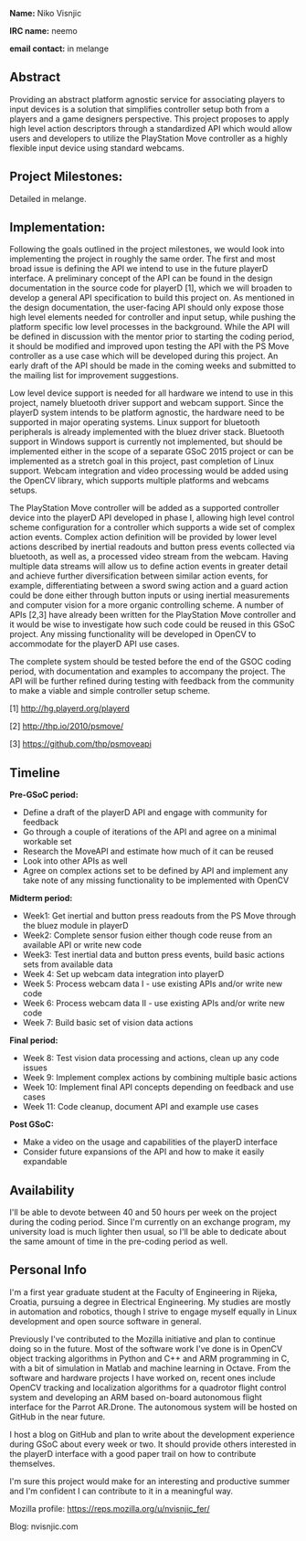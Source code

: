 __Name:__ Niko Visnjic

__IRC name:__ neemo

__email contact:__ in melange


## Abstract ##
Providing an abstract platform agnostic service for associating players to input devices is a solution that simplifies controller setup both from a players and a game designers perspective. This project proposes to apply high level action descriptors through a standardized API which would allow users and developers to utilize the PlayStation Move controller as a highly flexible input device using standard webcams.

## Project Milestones: ##

Detailed in melange.


## Implementation: ##

Following the goals outlined in the project milestones, we would look into
implementing the project in roughly the same order. The first and most broad
issue is defining the API we intend to use in the future playerD interface.
A preliminary concept of the API can be found in the design documentation in the source code for playerD [1], which we will broaden to develop a general API specification to build this project on. 
As mentioned in the design documentation, the user-facing API should only expose those high level elements needed for controller and input setup, while pushing the platform specific low level processes in the background. 
While the API will be defined in discussion with the mentor prior to starting
the coding period, it should be modified and improved upon testing the API with
the PS Move controller as a use case which will be developed during this
project. An early draft of the API should be made in the coming weeks and
submitted to the mailing list for improvement suggestions.

Low level device support is needed for all hardware we intend to use in
this project, namely bluetooth driver support and webcam support. Since the
playerD system intends to be platform agnostic, the hardware need to be
supported in major operating systems. Linux support for bluetooth peripherals
is already implemented with the bluez driver stack. Bluetooth support in
Windows support is currently not implemented, but should be implemented either in the scope of a separate GSoC 2015 project or can be implemented as a stretch goal in this project, past completion of Linux support.
Webcam integration and video processing would be added using the OpenCV
library, which supports multiple platforms and webcams setups. 

The PlayStation Move controller will be added as a supported controller device
into the playerD API developed in phase I, allowing high level control scheme
configuration for a controller which supports a wide set of complex action
events.
Complex action definition will be provided by lower level actions described by inertial readouts and button press events collected via bluetooth, as well as, a processed video stream from the webcam. 
Having multiple data streams will allow us to define action events in greater detail and achieve further diversification between similar action events, for example, 
differentiating between a sword swing action and a guard action could be done either through button inputs or using inertial measurements and computer vision for a more organic controlling scheme.
A number of APIs [2,3] have already been written for the PlayStation Move
controller and it would be wise to investigate how such code could be reused in
this GSoC project. Any missing functionality will be developed in OpenCV to
accommodate for the playerD API use cases.

The complete system should be tested before the end of the GSOC coding period,
with documentation and examples to accompany the project. The API will be further
refined during testing with feedback from the community to make a viable and
simple controller setup scheme. 


[1] http://hg.playerd.org/playerd 

[2] http://thp.io/2010/psmove/

[3] https://github.com/thp/psmoveapi


## Timeline ##

__Pre-GSoC period:__

* Define a draft of the playerD API and engage with community for feedback
* Go through a couple of iterations of the API and agree on a minimal workable
  set
* Research the MoveAPI and estimate how much of it can be reused
* Look into other APIs as well
* Agree on complex actions set to be defined by API and implement any take note
  of any missing functionality to be implemented with OpenCV

__Midterm period:__

* Week1: Get inertial and button press readouts from the PS Move through the
  bluez module in playerD
* Week2: Complete sensor fusion either though code reuse from an available API
  or write new code
* Week3: Test inertial data and button press events, build basic actions sets
  from available data
* Week 4: Set up webcam data integration into playerD 
* Week 5: Process webcam data I - use existing APIs and/or write new code
* Week 6: Process webcam data II - use existing APIs and/or write new code
* Week 7: Build basic set of vision data actions

__Final period:__

* Week 8: Test vision data processing and actions, clean up any code issues
* Week 9: Implement complex actions by combining multiple basic actions
* Week 10: Implement final API concepts depending on feedback and use cases
* Week 11: Code cleanup, document API and example use cases

__Post GSoC:__

* Make a video on the usage and capabilities of the playerD interface
* Consider future expansions of the API and how to make it easily
  expandable

## Availability ##
I'll be able to devote between 40 and 50 hours per week on the project during
the coding period. Since I'm currently on an exchange program, my university
load is much lighter then usual, so I'll be able to dedicate about the same
amount of time in the pre-coding period as well.


## Personal Info ##
I'm a first year graduate student at the Faculty of Engineering in Rijeka, Croatia, pursuing a degree in Electrical Engineering. My studies are mostly in
automation and robotics, though I strive to engage myself equally in Linux development and open source software in general. 

Previously I've contributed to the Mozilla initiative and plan to continue doing so in the future.
Most of the software work I've done is in OpenCV object tracking algorithms in Python and C++ and ARM programming in C, 
with a bit of simulation in Matlab and machine learning in Octave.
From the software and hardware projects I have worked on, 
recent ones include OpenCV tracking and localization algorithms for a quadrotor
flight control system and developing an ARM based on-board autonomous flight interface for the Parrot AR.Drone.
The autonomous system will be hosted on GitHub in the near future.

I host a blog on GitHub and plan to write about the development experience
during GSoC about every week or two. It should provide others interested in the
playerD interface with a good paper trail on how to contribute themselves.

I'm sure this project would make for an interesting and productive summer and I'm confident I can contribute to it in a meaningful way.

Mozilla profile: https://reps.mozilla.org/u/nvisnjic_fer/

Blog: nvisnjic.com

